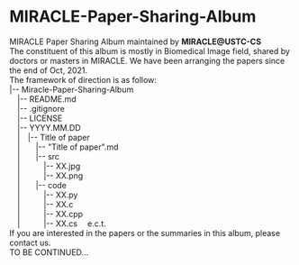 # MIRACLE-Paper-Sharing-Album
MIRACLE Paper Sharing Album maintained by **MIRACLE@USTC-CS**  
The constituent of this album is mostly in Biomedical Image field, shared by doctors or masters in MIRACLE. We have been arranging the papers since the end of Oct, 2021.  
The framework of direction is as follow:  
|-- Miracle-Paper-Sharing-Album  
&emsp;|-- README.md  
&emsp;|-- .gitignore  
&emsp;|-- LICENSE   
&emsp;|-- YYYY.MM.DD    
&emsp;|&emsp;|-- Title of paper  
&emsp;|&emsp;&emsp;|-- "Title of paper".md  
&emsp;|&emsp;&emsp;|-- src  
&emsp;|&emsp;&emsp;&emsp;|-- XX.jpg  
&emsp;|&emsp;&emsp;&emsp;|-- XX.png  
&emsp;|&emsp;&emsp;|-- code  
&emsp;|&emsp;&emsp;&emsp;|-- XX.py  
&emsp;|&emsp;&emsp;&emsp;|-- XX.c  
&emsp;|&emsp;&emsp;&emsp;|-- XX.cpp  
&emsp;|&emsp;&emsp;&emsp;|-- XX.cs &emsp;e.c.t.  
If you are interested in the papers or the summaries in this album, please contact us.  
TO BE CONTINUED... 

